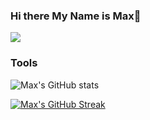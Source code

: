 ### Hi there My Name is Max👋
![](https://komarev.com/ghpvc/?username=max-paul&color=blueviolet)

### Tools 
<link rel="stylesheet" href="https://cdn.jsdelivr.net/gh/devicons/devicon@latest/devicon.min.css">
<i class="devicon-python-plain colored"></i>
    
           
![Max's GitHub stats](https://github-readme-stats.vercel.app/api?username=max-paul&count_private=true&count_public=true&hide=contribs,prs,issues&show_icons=true&theme=dark)


[![Max's GitHub Streak](http://github-readme-streak-stats.herokuapp.com?user=max-paul&theme=dark&background=000000)](https://git.io/streak-stats)


